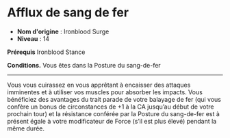 # Afflux de sang de fer

 * **Nom d'origine** : Ironblood Surge
 * **Niveau** : 14


<p><strong>Prérequis</strong> Ironblood Stance</p>
<p><strong>Conditions.</strong> Vous êtes dans la Posture du sang-de-fer</p>
<hr>
<p>Vous vous cuirassez en vous apprêtant à encaisser des attaques imminentes et à utiliser vos muscles pour absorber les impacts. Vous bénéficiez des avantages du trait parade de votre balayage de fer (qui vous confère un bonus de circonstances de +1 à la CA jusqu’au début de votre prochain tour) et la résistance conférée par la Posture du sang-de-fer est à présent égale à votre modificateur de Force (s’il est plus élevé) pendant la même durée.</p>